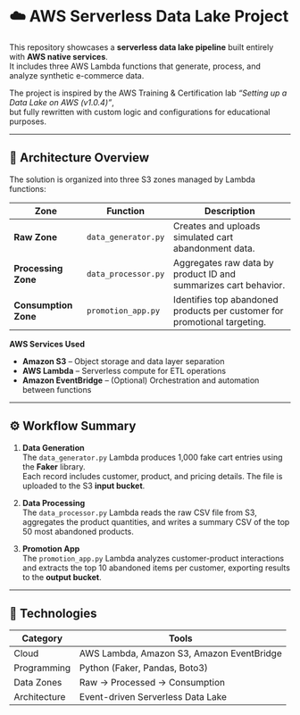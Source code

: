 # ☁️ AWS Serverless Data Lake Project

This repository showcases a **serverless data lake pipeline** built entirely with **AWS native services**.  
It includes three AWS Lambda functions that generate, process, and analyze synthetic e-commerce data.  

The project is inspired by the AWS Training & Certification lab *“Setting up a Data Lake on AWS (v1.0.4)”*,  
but fully rewritten with custom logic and configurations for educational purposes.

---

## 🧩 Architecture Overview

The solution is organized into three S3 zones managed by Lambda functions:

| Zone | Function | Description |
|------|-----------|--------------|
| **Raw Zone** | `data_generator.py` | Creates and uploads simulated cart abandonment data. |
| **Processing Zone** | `data_processor.py` | Aggregates raw data by product ID and summarizes cart behavior. |
| **Consumption Zone** | `promotion_app.py` | Identifies top abandoned products per customer for promotional targeting. |

**AWS Services Used**
- **Amazon S3** – Object storage and data layer separation  
- **AWS Lambda** – Serverless compute for ETL operations  
- **Amazon EventBridge** – (Optional) Orchestration and automation between functions  

---

## ⚙️ Workflow Summary

1. **Data Generation**  
   The `data_generator.py` Lambda produces 1,000 fake cart entries using the **Faker** library.  
   Each record includes customer, product, and pricing details. The file is uploaded to the S3 **input bucket**.

2. **Data Processing**  
   The `data_processor.py` Lambda reads the raw CSV file from S3,  
   aggregates the product quantities, and writes a summary CSV of the top 50 most abandoned products.

3. **Promotion App**  
   The `promotion_app.py` Lambda analyzes customer-product interactions  
   and extracts the top 10 abandoned items per customer, exporting results to the **output bucket**.

---

## 🧰 Technologies

| Category | Tools |
|-----------|-------|
| Cloud | AWS Lambda, Amazon S3, Amazon EventBridge |
| Programming | Python (Faker, Pandas, Boto3) |
| Data Zones | Raw → Processed → Consumption |
| Architecture | Event-driven Serverless Data Lake |
